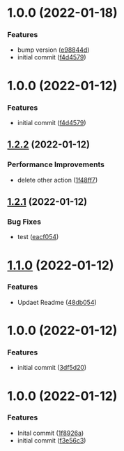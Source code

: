 # 1.0.0 (2022-01-18)


### Features

* bump version ([e98844d](https://github.com/makaanneo/joplin-plugin-template/commit/e98844d9afd948d88e511757324ad76cf6d1c57d))
* initial commit ([f4d4579](https://github.com/makaanneo/joplin-plugin-template/commit/f4d45798a44fdd2b3ce4e2f53819cd1e0b589291))

# 1.0.0 (2022-01-12)


### Features

* initial commit ([f4d4579](https://github.com/makaanneo/joplin-plugin-template/commit/f4d45798a44fdd2b3ce4e2f53819cd1e0b589291))

## [1.2.2](https://github.com/makaanneo/joplin-plugin-template/compare/v1.2.1...v1.2.2) (2022-01-12)


### Performance Improvements

* delete other action ([1f48ff7](https://github.com/makaanneo/joplin-plugin-template/commit/1f48ff71ecd3ca90d87abc20df738ef9766f687b))

## [1.2.1](https://github.com/makaanneo/joplin-plugin-template/compare/v1.2.0...v1.2.1) (2022-01-12)


### Bug Fixes

* test ([eacf054](https://github.com/makaanneo/joplin-plugin-template/commit/eacf054c309845e2936c1f32a7b3527ddcecfce2))

# [1.1.0](https://github.com/makaanneo/joplin-plugin-template/compare/v1.0.0...v1.1.0) (2022-01-12)


### Features

* Updaet Readme ([48db054](https://github.com/makaanneo/joplin-plugin-template/commit/48db05481171bb75002d9f7cfb59e5c08f98cbe2))

# 1.0.0 (2022-01-12)


### Features

* initial commit ([3df5d20](https://github.com/makaanneo/joplin-plugin-template/commit/3df5d205ea2f46038d501dded9d161e780c273e2))

# 1.0.0 (2022-01-12)


### Features

* Inital commit ([1f8926a](https://github.com/makaanneo/joplin-plugin-template/commit/1f8926a1597ccb5fecc9fc291d1a6bde3f4efd07))
* initial commit ([f3e56c3](https://github.com/makaanneo/joplin-plugin-template/commit/f3e56c3f21647b8fbdcbf6ddb525da75ad55ce21))
